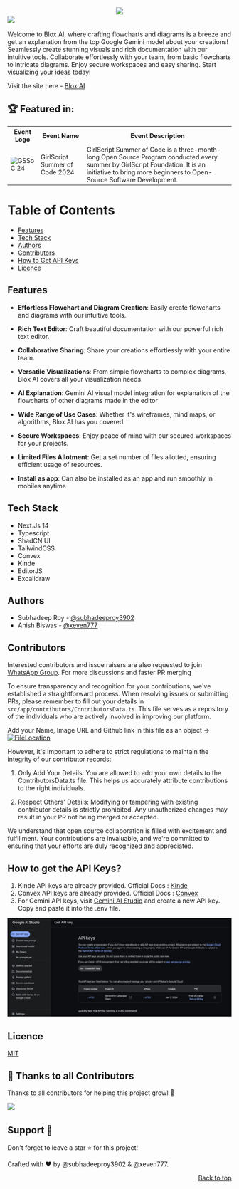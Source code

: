<center>
<img  src="https://readme-typing-svg.herokuapp.com?color=45ffaa&size=40&width=900&height=80&lines=Welcome-to-Box-AI"/>
</center

<a name="top"></a>
![](https://i.postimg.cc/FF6TxJdC/home.jpg)
<br>

Welcome to Blox AI, where crafting flowcharts and diagrams is a breeze and get an explanation from the top Google Gemini model about your creations! Seamlessly create stunning visuals and rich documentation with our intuitive tools. Collaborate effortlessly with your team, from basic flowcharts to intricate diagrams. Enjoy secure workspaces and easy sharing. Start visualizing your ideas today!

Visit the site here - [Blox AI](https://blox-ai.vercel.app/)

## 🏆 Featured in:

<table>
    <tr>
      <th>Event Logo</th>
      <th>Event Name</th>
      <th>Event Description</th>
    </tr>
    <tr>
        <td><img src="screenshots/Gssoc Label.png" width="200" height="auto" loading="lazy" alt="GSSoC 24"/></td>
        <td>GirlScript Summer of Code 2024</td>
        <td>GirlScript Summer of Code is a three-month-long Open Source Program conducted every summer by GirlScript Foundation. It is an initiative to bring more beginners to Open-Source Software Development. 
    </tr>
</table>

# Table of Contents

- [Features](#features)
- [Tech Stack](#tech-stack)
- [Authors](#authors)
- [Contributors](#contributors)
- [How to Get API Keys](#how-to-get-api-keys?)
- [Licence](#licence)


## Features

- **Effortless Flowchart and Diagram Creation**: Easily create flowcharts and diagrams with our intuitive tools.
- **Rich Text Editor**: Craft beautiful documentation with our powerful rich text editor.

- **Collaborative Sharing**: Share your creations effortlessly with your entire team.

- **Versatile Visualizations**: From simple flowcharts to complex diagrams, Blox AI covers all your visualization needs.

- **AI Explanation**: Gemini AI visual model integration for explanation of the flowcharts of other diagrams made in the editor

- **Wide Range of Use Cases**: Whether it's wireframes, mind maps, or algorithms, Blox AI has you covered.

- **Secure Workspaces**: Enjoy peace of mind with our secured workspaces for your projects.

- **Limited Files Allotment**: Get a set number of files allotted, ensuring efficient usage of resources.

- **Install as app**: Can also be installed as an app and run smoothly in mobiles anytime

## Tech Stack

- Next.Js 14
- Typescript
- ShadCN UI
- TailwindCSS
- Convex
- Kinde
- EditorJS
- Excalidraw

## Authors

- Subhadeep Roy - [@subhadeeproy3902](https://git.new/Subha)
- Anish Biswas - [@xeven777](https://github.com/Xeven777)

## Contributors

Interested contributors and issue raisers are also requested to join [WhatsApp Group](https://chat.whatsapp.com/E5oRd1VG1Ov4HoNPq4QcRU). For more discussions and faster PR merging

To ensure transparency and recognition for your contributions, we've established a straightforward process. When resolving issues or submitting PRs, please remember to fill out your details in `src/app/contributors/ContributorsData.ts`. This file serves as a repository of the individuals who are actively involved in improving our platform.

Add your Name, Image URL and Github link in this file as an object ->  
[![FileLocation](https://i.postimg.cc/pV0Mp8Pt/Screenshot-2024-05-13-200754.png)](https://postimg.cc/fk0rPV3H)

However, it's important to adhere to strict regulations to maintain the integrity of our contributor records:

1. Only Add Your Details: You are allowed to add your own details to the ContributorsData.ts file. This helps us accurately attribute contributions to the right individuals.

2. Respect Others' Details: Modifying or tampering with existing contributor details is strictly prohibited. Any unauthorized changes may result in your PR not being merged or accepted.

We understand that open source collaboration is filled with excitement and fulfillment. Your contributions are invaluable, and we're committed to ensuring that your efforts are duly recognized and appreciated.

## How to get the API Keys?

1. Kinde API keys are already provided. Official Docs : [Kinde](https://kinde.com/)
2. Convex API keys are already provided. Official Docs : [Convex](https://www.convex.dev/)
3. For Gemini API keys, visit [Gemini AI Studio](https://aistudio.google.com/app/apikey) and create a new API key. Copy and paste it into the .env file.

![Gemini API](image.png)



## Licence

[MIT](https://github.com/subhadeeproy3902/BloxAI/blob/main/LICENSE)

## 💪 Thanks to all Contributors

Thanks to all contributors for helping this project grow! 🍻

<a href="https://github.com/sanjay-kv/Stackoverflow-Analysis/graphs/contributors">
  <img src="https://contrib.rocks/image?repo=subhadeeproy3902/BloxAI" width=800 />
</a>
 
## Support 🙏 

Don't forget to leave a star ⭐ for this project!

Crafted with ♥ by @subhadeeproy3902 & @xeven777.

<p align="right"><a href="#top">Back to top</a></p>
